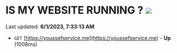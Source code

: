# IS MY WEBSITE RUNNING ? [![](https://img.shields.io/static/v1?label=Sponsor&message=%E2%9D%A4&logo=GitHub&color=%23fe8e86)](https://github.com/sponsors/<username>)

Last updated: **6/1/2023, 7:33:13 AM**

- `GET` [https://youssefservice.me](https://youssefservice.me) - **Up** (1008ms)
